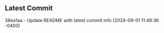 
## Latest Commit
38ea1aa - Update README with latest commit info (2024-09-01 11:49:36 -0400) <Yunxi-Zhou>
